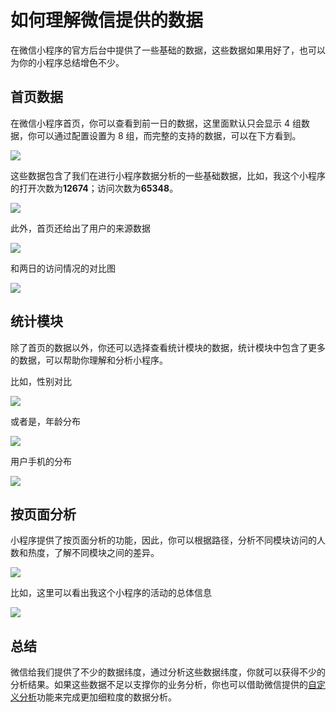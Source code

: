 # 如何理解微信提供的数据
在微信小程序的官方后台中提供了一些基础的数据，这些数据如果用好了，也可以为你的小程序总结增色不少。

## 首页数据

在微信小程序首页，你可以查看到前一日的数据，这里面默认只会显示 4 组数据，你可以通过配置设置为 8 组，而完整的支持的数据，可以在下方看到。

![](https://postimg.aliavv.com/mbp/r6mu3.png)

这些数据包含了我们在进行小程序数据分析的一些基础数据，比如，我这个小程序的打开次数为**12674**；访问次数为**65348**。

![](https://postimg.aliavv.com/mbp/0dfbw.png)

此外，首页还给出了用户的来源数据

![](https://postimg.aliavv.com/mbp/n9pqp.png)

和两日的访问情况的对比图

![](https://postimg.aliavv.com/mbp/b042d.png)

## 统计模块

除了首页的数据以外，你还可以选择查看统计模块的数据，统计模块中包含了更多的数据，可以帮助你理解和分析小程序。

比如，性别对比

![](https://postimg.aliavv.com/mbp/0h2xi.png)

或者是，年龄分布

![](https://postimg.aliavv.com/mbp/3osh5.png)

用户手机的分布

![](https://postimg.aliavv.com/mbp/3kn1o.png)

## 按页面分析

小程序提供了按页面分析的功能，因此，你可以根据路径，分析不同模块访问的人数和热度，了解不同模块之间的差异。


![](https://postimg.aliavv.com/mbp/bv913.png)

比如，这里可以看出我这个小程序的活动的总体信息

![](https://postimg.aliavv.com/mbp/74rcr.png)


## 总结

微信给我们提供了不少的数据纬度，通过分析这些数据纬度，你就可以获得不少的分析结果。如果这些数据不足以支撑你的业务分析，你也可以借助微信提供的[自定义分析](https://mp.weixin.qq.com/wxopen/userdefineanalysis?action=event_list&token=1014676819)功能来完成更加细粒度的数据分析。